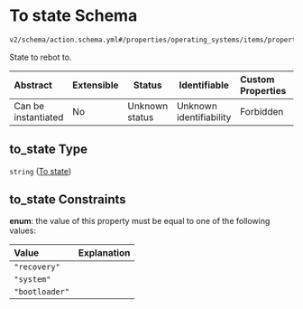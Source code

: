 # To state Schema

```txt
v2/schema/action.schema.yml#/properties/operating_systems/items/properties/steps/items/properties/actions/items/oneOf/16/properties/adb:reboot/properties/to_state
```

State to rebot to.


| Abstract            | Extensible | Status         | Identifiable            | Custom Properties | Additional Properties | Access Restrictions | Defined In                                                           |
| :------------------ | ---------- | -------------- | ----------------------- | :---------------- | --------------------- | ------------------- | -------------------------------------------------------------------- |
| Can be instantiated | No         | Unknown status | Unknown identifiability | Forbidden         | Allowed               | none                | [device.schema.json\*](../device.schema.json "open original schema") |

## to_state Type

`string` ([To state](device-properties-operating-systems-operating-system-properties-steps-step-properties-group-step-action-oneof-adbreboot-action-properties-adbreboot-action-properties-to-state.md))

## to_state Constraints

**enum**: the value of this property must be equal to one of the following values:

| Value          | Explanation |
| :------------- | ----------- |
| `"recovery"`   |             |
| `"system"`     |             |
| `"bootloader"` |             |
